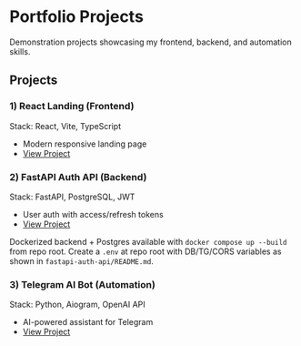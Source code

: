 ﻿# Portfolio Projects

Demonstration projects showcasing my frontend, backend, and automation skills.

## Projects

### 1) React Landing (Frontend)

Stack: React, Vite, TypeScript

- Modern responsive landing page
- [View Project](./react-landing)

### 2) FastAPI Auth API (Backend)

Stack: FastAPI, PostgreSQL, JWT

- User auth with access/refresh tokens
- [View Project](./fastapi-auth-api)

Dockerized backend + Postgres available with `docker compose up --build` from repo root. Create a `.env` at repo root with DB/TG/CORS variables as shown in `fastapi-auth-api/README.md`.

### 3) Telegram AI Bot (Automation)

Stack: Python, Aiogram, OpenAI API

- AI-powered assistant for Telegram
- [View Project](./telegram-bot)
